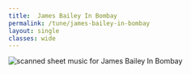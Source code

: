 ```yaml
---
title:  James Bailey In Bombay
permalink: /tune/james-bailey-in-bombay
layout: single
classes: wide
---
```


<img src="/tune/scan/james-bailey-in-bombay.jpg" alt="scanned sheet music for James Bailey In Bombay">

